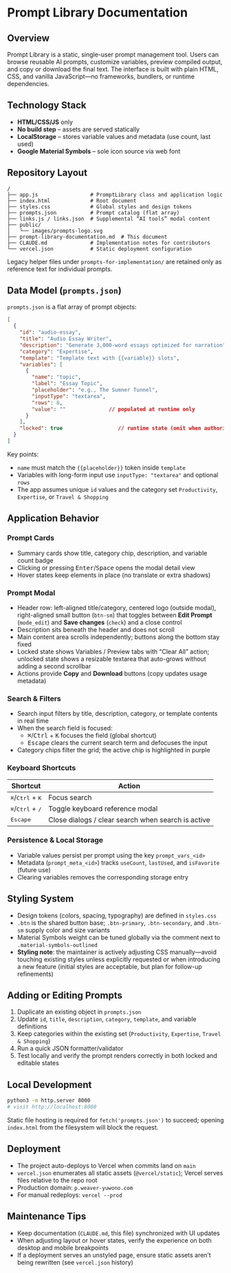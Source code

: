 # Prompt Library Documentation

## Overview

Prompt Library is a static, single-user prompt management tool. Users can browse reusable AI prompts, customize variables, preview compiled output, and copy or download the final text. The interface is built with plain HTML, CSS, and vanilla JavaScript—no frameworks, bundlers, or runtime dependencies.

## Technology Stack

- **HTML/CSS/JS** only
- **No build step** – assets are served statically
- **LocalStorage** – stores variable values and metadata (use count, last used)
- **Google Material Symbols** – sole icon source via web font

## Repository Layout

```
/
├── app.js                 # PromptLibrary class and application logic
├── index.html             # Root document
├── styles.css             # Global styles and design tokens
├── prompts.json           # Prompt catalog (flat array)
├── links.js / links.json  # Supplemental “AI tools” modal content
├── public/
│   └── images/prompts-logo.svg
├── prompt-library-documentation.md  # This document
├── CLAUDE.md              # Implementation notes for contributors
└── vercel.json            # Static deployment configuration
```

Legacy helper files under `prompts-for-implementation/` are retained only as reference text for individual prompts.

## Data Model (`prompts.json`)

`prompts.json` is a flat array of prompt objects:

```json
[
  {
    "id": "audio-essay",
    "title": "Audio Essay Writer",
    "description": "Generate 3,000-word essays optimized for narration",
    "category": "Expertise",
    "template": "Template text with {{variable}} slots",
    "variables": [
      {
        "name": "topic",
        "label": "Essay Topic",
        "placeholder": "e.g., The Sumner Tunnel",
        "inputType": "textarea",
        "rows": 8,
        "value": ""              // populated at runtime only
      }
    ],
    "locked": true                  // runtime state (omit when authoring)
  }
]
```

Key points:
- `name` must match the `{{placeholder}}` token inside `template`
- Variables with long-form input use `inputType: "textarea"` and optional `rows`
- The app assumes unique `id` values and the category set `Productivity`, `Expertise`, or `Travel & Shopping`

## Application Behavior

### Prompt Cards

- Summary cards show title, category chip, description, and variable count badge
- Clicking or pressing <kbd>Enter</kbd>/<kbd>Space</kbd> opens the modal detail view
- Hover states keep elements in place (no translate or extra shadows)

### Prompt Modal

- Header row: left-aligned title/category, centered logo (outside modal), right-aligned small button (`btn-sm`) that toggles between **Edit Prompt** (`mode_edit`) and **Save changes** (`check`) and a close control
- Description sits beneath the header and does not scroll
- Main content area scrolls independently; buttons along the bottom stay fixed
- Locked state shows Variables / Preview tabs with “Clear All” action; unlocked state shows a resizable textarea that auto-grows without adding a second scrollbar
- Actions provide **Copy** and **Download** buttons (copy updates usage metadata)

### Search & Filters

- Search input filters by title, description, category, or template contents in real time
- When the search field is focused:
  - <kbd>⌘</kbd>/<kbd>Ctrl</kbd> + <kbd>K</kbd> focuses the field (global shortcut)
  - <kbd>Escape</kbd> clears the current search term and defocuses the input
- Category chips filter the grid; the active chip is highlighted in purple

### Keyboard Shortcuts

| Shortcut | Action |
| --- | --- |
| <kbd>⌘</kbd>/<kbd>Ctrl</kbd> + <kbd>K</kbd> | Focus search |
| <kbd>⌘</kbd>/<kbd>Ctrl</kbd> + <kbd>/</kbd> | Toggle keyboard reference modal |
| <kbd>Escape</kbd> | Close dialogs / clear search when search is active |

### Persistence & Local Storage

- Variable values persist per prompt using the key `prompt_vars_<id>`
- Metadata (`prompt_meta_<id>`) tracks `useCount`, `lastUsed`, and `isFavorite` (future use)
- Clearing variables removes the corresponding storage entry

## Styling System

- Design tokens (colors, spacing, typography) are defined in `styles.css`
- `.btn` is the shared button base; `.btn-primary`, `.btn-secondary`, and `.btn-sm` supply color and size variants
- Material Symbols weight can be tuned globally via the comment next to `.material-symbols-outlined`
- **Styling note**: the maintainer is actively adjusting CSS manually—avoid touching existing styles unless explicitly requested or when introducing a new feature (initial styles are acceptable, but plan for follow-up refinements)

## Adding or Editing Prompts

1. Duplicate an existing object in `prompts.json`
2. Update `id`, `title`, `description`, `category`, `template`, and variable definitions
3. Keep categories within the existing set (`Productivity`, `Expertise`, `Travel & Shopping`)
4. Run a quick JSON formatter/validator
5. Test locally and verify the prompt renders correctly in both locked and editable states

## Local Development

```bash
python3 -m http.server 8000
# visit http://localhost:8000
```

Static file hosting is required for `fetch('prompts.json')` to succeed; opening `index.html` from the filesystem will block the request.

## Deployment

- The project auto-deploys to Vercel when commits land on `main`
- `vercel.json` enumerates all static assets (`@vercel/static`); Vercel serves files relative to the repo root
- Production domain: `p.weaver-yuwono.com`
- For manual redeploys: `vercel --prod`

## Maintenance Tips

- Keep documentation (`CLAUDE.md`, this file) synchronized with UI updates
- When adjusting layout or hover states, verify the experience on both desktop and mobile breakpoints
- If a deployment serves an unstyled page, ensure static assets aren’t being rewritten (see `vercel.json` history)
